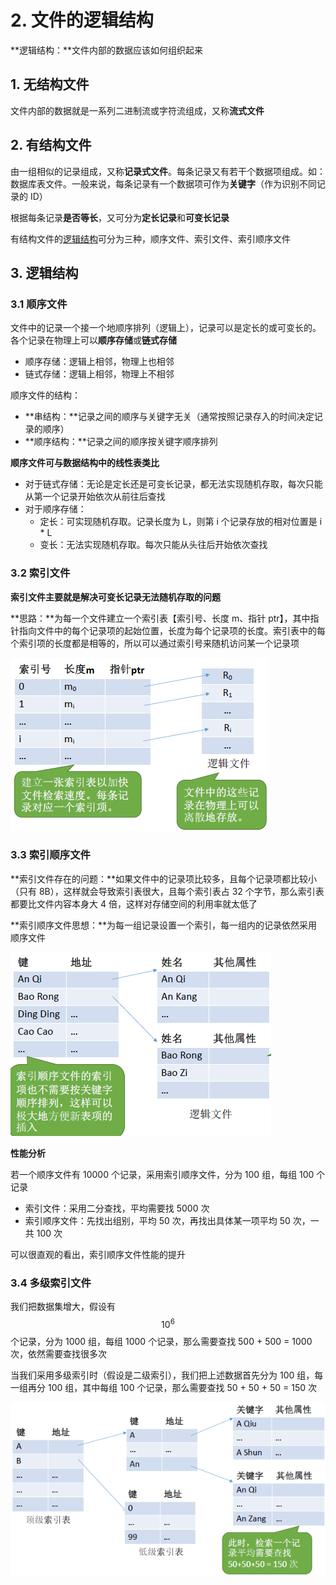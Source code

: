 # 2. 文件的逻辑结构

**逻辑结构：**文件内部的数据应该如何组织起来

## 1. 无结构文件

文件内部的数据就是一系列二进制流或字符流组成，又称**流式文件**

## 2. 有结构文件

由一组相似的记录组成，又称**记录式文件**。每条记录又有若干个数据项组成。如：数据库表文件。一般来说，每条记录有一个数据项可作为**关键字**（作为识别不同记录的 ID）

根据每条记录**是否等长**，又可分为**定长记录**和**可变长记录**

有结构文件的[逻辑结构](2.-wen-jian-de-luo-ji-jie-gou.md)可分为三种，顺序文件、索引文件、索引顺序文件

## 3. 逻辑结构

### 3.1 顺序文件

文件中的记录一个接一个地顺序排列（逻辑上），记录可以是定长的或可变长的。各个记录在物理上可以**顺序存储**或**链式存储**

* 顺序存储：逻辑上相邻，物理上也相邻
* 链式存储：逻辑上相邻，物理上不相邻

顺序文件的结构：

* **串结构：**记录之间的顺序与关键字无关（通常按照记录存入的时间决定记录的顺序）
* **顺序结构：**记录之间的顺序按关键字顺序排列

**顺序文件可与数据结构中的线性表类比**

* 对于链式存储：无论是定长还是可变长记录，都无法实现随机存取，每次只能从第一个记录开始依次从前往后查找
* 对于顺序存储：
  * 定长：可实现随机存取。记录长度为 L，则第 i 个记录存放的相对位置是 i \* L
  * 变长：无法实现随机存取。每次只能从头往后开始依次查找

### 3.2 索引文件

**索引文件主要就是解决可变长记录无法随机存取的问题**

**思路：**为每一个文件建立一个索引表【索引号、长度 m、指针 ptr】，其中指针指向文件中的每个记录项的起始位置，长度为每个记录项的长度。索引表中的每个索引项的长度都是相等的，所以可以通过索引号来随机访问某一个记录项

![](../.gitbook/assets/image%20%2888%29.png)

### 3.3 索引顺序文件

**索引文件存在的问题：**如果文件中的记录项比较多，且每个记录项都比较小（只有 8B），这样就会导致索引表很大，且每个索引表占 32 个字节，那么索引表都要比文件内容本身大 4 倍，这样对存储空间的利用率就太低了

**索引顺序文件思想：**为每一组记录设置一个索引，每一组内的记录依然采用顺序文件

![](../.gitbook/assets/image%20%2890%29.png)

**性能分析**

若一个顺序文件有 10000 个记录，采用索引顺序文件，分为 100 组，每组 100 个记录

* 索引文件：采用二分查找，平均需要找 5000 次
* 索引顺序文件：先找出组别，平均 50 次，再找出具体某一项平均 50 次，一共 100 次

可以很直观的看出，索引顺序文件性能的提升

### 3.4 多级索引文件

我们把数据集增大，假设有 $$10^6$$ 个记录，分为 1000 组，每组 1000 个记录，那么需要查找 500 + 500 = 1000 次，依然需要查找很多次

当我们采用多级索引时（假设是二级索引），我们把上述数据首先分为 100 组，每一组再分 100 组，其中每组 100 个记录，那么需要查找 50 + 50 + 50 = 150 次

![](../.gitbook/assets/image%20%2891%29.png)


